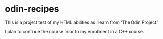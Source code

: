 # odin-recipes

This is a project test of my HTML abilities as I learn from 'The Odin Project.'

I plan to continue the course prior to my enrollment in a C++ course.
